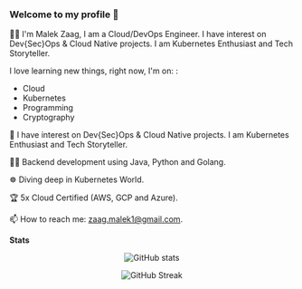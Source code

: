 ### Welcome to my profile 👋

👨‍💻 I'm Malek Zaag, I am a Cloud/DevOps Engineer. I have interest on Dev{Sec}Ops & Cloud Native projects. I am Kubernetes Enthusiast and Tech Storyteller.

I love learning new things, right now, I'm on: :
- Cloud
- Kubernetes
- Programming
- Cryptography

🔭 I have interest on Dev{Sec}Ops & Cloud Native projects. I am Kubernetes Enthusiast and Tech Storyteller.

👨‍💻 Backend development using Java, Python and Golang.

☸️ Diving deep in Kubernetes World.

🏆 5x Cloud Certified (AWS, GCP and Azure).

📫 How to reach me: zaag.malek1@gmail.com.


**Stats**

<div align="center">
 
![GitHub stats](https://github-readme-stats.vercel.app/api?username=Malek-Zaag&count_private=true&show_icons=true&layout=compact&hide_border=true&langs_count=8)


![GitHub Streak](https://github-readme-streak-stats.herokuapp.com/?user=Malek-Zaag&hide_border=true)


